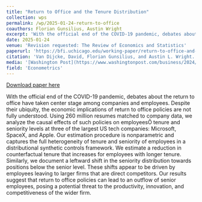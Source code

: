 ```yaml
---
title: "Return to Office and the Tenure Distribution"
collection: wps
permalink: /wp/2025-01-24-return-to-office
coauthors: Florian Gunsilius, Austin Wright
excerpt: 'With the official end of the COVID-19 pandemic, debates about the return to office have taken center stage among companies and employees. Despite their ubiquity, the economic implications of return to office policies are not fully understood. Using 260 million resumes matched to company data, we analyze the causal effects of such policies on employeesÕ tenure and seniority levels at three of the largest US tech companies: Microsoft, SpaceX, and Apple. Our estimation procedure is nonparametric and captures the full heterogeneity of tenure and seniority of employees in a distributional synthetic controls framework. We estimate a reduction in counterfactual tenure that increases for employees with longer tenure. Similarly, we document a leftward shift in the seniority distribution towards positions below the senior level. These shifts appear to be driven by employees leaving to larger firms that are direct competitors. Our results suggest that return to office policies can lead to an outflow of senior employees, posing a potential threat to the productivity, innovation, and competitiveness of the wider firm.'
date: 2025-01-24
venue: 'Revision requested: The Review of Economics and Statistics'
paperurl: 'https://bfi.uchicago.edu/working-paper/return-to-office-and-the-tenure-distribution/'
citation: 'Van Dijcke, David, Florian Gunsilius, and Austin L. Wright. &quot;Return to Office and the Tenure Distribution.&quot;ÊUniversity of Chicago, Becker Friedman Institute for Economics Working PaperÊ2024-56 (2024).'
media: '[Washington Post](https://www.washingtonpost.com/business/2024/05/12/rto-microsoft-apple-spacex/), [Time](https://time.com/charter/6979671/the-unexpected-impact-of-rto-mandates-on-senior-workers/), [Forbes](https://www.forbes.com/sites/jenamcgregor/2024/05/15/office-mandates-could-drive-more-bosses-than-workers-to-quit/?sh=4c1098e39e00), [Fortune](https://fortune.com/2024/05/16/apple-microsoft-spacex-employees-quit-return-office-study/),  [Inc.com](https://www.inc.com/bruce-crumley/study-shows-higher-staff-employee-departures-in-response-to-rto-mandates.html), [Cheddar](https://www.youtube.com/watch?v=U5fwPI9GKqo), [The Register](https://www.theregister.com/2024/05/14/return_to_office_mandates/), [Ars Technica](https://arstechnica.com/information-technology/2024/05/rto-mandates-led-to-pronounced-exodus-of-senior-workers-at-top-tech-firms/), [Computerworld](https://www.computerworld.com/article/2099785/strict-return-to-work-policies-may-be-driving-tech-workers-away.html), [KCBS Radio](https://davidvandijcke.com/files/kcbs_interview.mp3), [MSN](https://www.msn.com/en-us/money/careers/the-return-to-office-wars-are-far-from-over-half-of-workers-say-they-d-leave-or-quit-to-avoid-5-days-a-week/ar-AA1vGHmf?ocid=INSFICU10), [Psychology Today](https://www.psychologytoday.com/us/blog/intentional-insights/202405/research-shows-best-talent-lost-from-rto-policies)'
field: 'Econometrics'
---
```


<a href='https://bfi.uchicago.edu/working-paper/return-to-office-and-the-tenure-distribution/'>Download paper here</a>

With the official end of the COVID-19 pandemic, debates about the return to office have taken center stage among companies and employees. Despite their ubiquity, the economic implications of return to office policies are not fully understood. Using 260 million resumes matched to company data, we analyze the causal effects of such policies on employeesÕ tenure and seniority levels at three of the largest US tech companies: Microsoft, SpaceX, and Apple. Our estimation procedure is nonparametric and captures the full heterogeneity of tenure and seniority of employees in a distributional synthetic controls framework. We estimate a reduction in counterfactual tenure that increases for employees with longer tenure. Similarly, we document a leftward shift in the seniority distribution towards positions below the senior level. These shifts appear to be driven by employees leaving to larger firms that are direct competitors. Our results suggest that return to office policies can lead to an outflow of senior employees, posing a potential threat to the productivity, innovation, and competitiveness of the wider firm.
